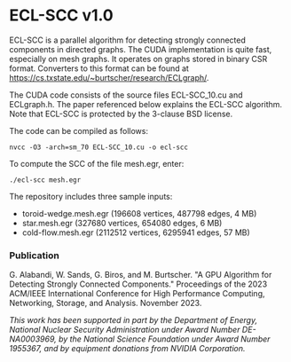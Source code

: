# ECL-SCC v1.0

ECL-SCC is a parallel algorithm for detecting strongly connected components in directed graphs. The CUDA implementation is quite fast, especially on mesh graphs. It operates on graphs stored in binary CSR format. Converters to this format can be found at https://cs.txstate.edu/~burtscher/research/ECLgraph/.

The CUDA code consists of the source files ECL-SCC_10.cu and ECLgraph.h. The paper referenced below explains the ECL-SCC algorithm. Note that ECL-SCC is protected by the 3-clause BSD license.

The code can be compiled as follows:

    nvcc -O3 -arch=sm_70 ECL-SCC_10.cu -o ecl-scc

To compute the SCC of the file mesh.egr, enter:

    ./ecl-scc mesh.egr

The repository includes three sample inputs:
- toroid-wedge.mesh.egr (196608 vertices, 487798 edges, 4 MB)
- star.mesh.egr (327680 vertices, 654080 edges, 6 MB)
- cold-flow.mesh.egr (2112512 vertices, 6295941 edges, 57 MB)


### Publication

G. Alabandi, W. Sands, G. Biros, and M. Burtscher. "A GPU Algorithm for Detecting Strongly Connected Components." Proceedings of the 2023 ACM/IEEE International Conference for High Performance Computing, Networking, Storage, and Analysis. November 2023.

*This work has been supported in part by the Department of Energy, National Nuclear Security Administration under Award Number DE-NA0003969, by the National Science Foundation under Award Number 1955367, and by equipment donations from NVIDIA Corporation.*
